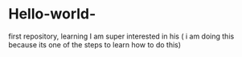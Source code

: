# Hello-world-
first repository, learning
I am super interested in his ( i am doing this because its one of the steps to learn how to do this)
